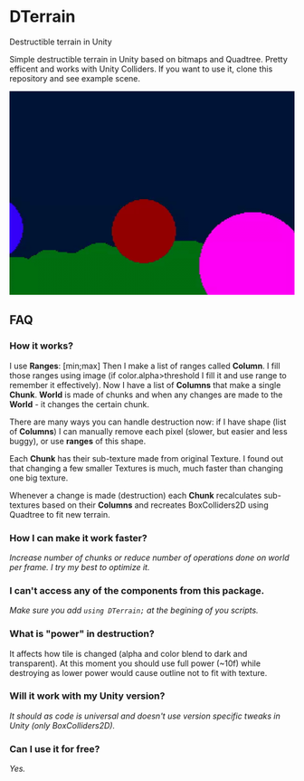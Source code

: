 # DTerrain
Destructible terrain in Unity

Simple destructible terrain in Unity based on bitmaps and Quadtree. Pretty efficent and works with Unity Colliders. If you want to use it, clone this repository and see example scene.

![Demo](gif.gif)

## FAQ
### How it works?
I use **Ranges**: [min;max]
Then I make a list of ranges called **Column**.
I fill those ranges using image (if color.alpha>threshold I fill it and use range to remember it effectively).
Now I have a list of **Columns** that make a single **Chunk**. **World** is made of chunks and when any changes are made to the **World** - it changes the certain chunk. 

There are many ways you can handle destruction now: if I have shape (list of **Columns**) I can manually remove each pixel (slower, but easier and less buggy), or use **ranges** of this shape.

Each **Chunk** has their sub-texture made from original Texture. I found out that changing a few smaller Textures is much, much faster than changing one big texture. 

Whenever a change is made (destruction) each **Chunk** recalculates sub-textures based on their **Columns** and recreates BoxColliders2D using Quadtree to fit new terrain.

### How I can make it work faster?
*Increase number of chunks or reduce number of operations done on world per frame. I try my best to optimize it.*
### I can't access any of the components from this package.
*Make sure you add ```using DTerrain;``` at the begining of you scripts.*
### What is "power" in destruction?
It affects how tile is changed (alpha and color blend to dark and transparent). At this moment you should use full power (~10f) while destroying as lower power would cause outline not to fit with texture.
### Will it work with my Unity version?
*It should as code is universal and doesn't use version specific tweaks in Unity (only BoxColliders2D).*
### Can I use it for free?
*Yes.*
